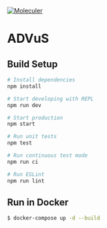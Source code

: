 [![Moleculer](https://img.shields.io/badge/Powered%20by-Moleculer-green.svg?colorB=0e83cd)](https://moleculer.services)

# ADVuS

## Build Setup

``` bash
# Install dependencies
npm install

# Start developing with REPL
npm run dev

# Start production
npm start

# Run unit tests
npm test

# Run continuous test mode
npm run ci

# Run ESLint
npm run lint
```

## Run in Docker

```bash
$ docker-compose up -d --build
```
